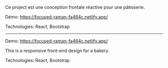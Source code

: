 Ce project est une conception frontale réactive pour une pâtisserie.

Démo: https://focused-raman-fa464c.netlify.app/

Technologies: React, Bootstrap

---------------------------------------------

Demo: https://focused-raman-fa464c.netlify.app/


This is a responsive front-end design for a bakery.

Technologies: React, Bootstrap